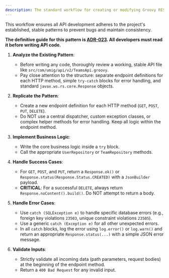 ```yaml
---
description: The standard workflow for creating or modifying Groovy REST API endpoints in this project.
---
```


This workflow ensures all API development adheres to the project's established, stable patterns to prevent bugs and maintain consistency.

**The definitive guide for this pattern is [ADR-023](../../docs/adr/ADR-023-Standardized-Rest-Api-Patterns.md). All developers must read it before writing API code.**

1. **Analyze the Existing Pattern**:
    * Before writing any code, thoroughly review a working, stable API file like `src/com/umig/api/v2/TeamsApi.groovy`.
    * Pay close attention to the structure: separate endpoint definitions for each HTTP method, simple `try-catch` blocks for error handling, and standard `javax.ws.rs.core.Response` objects.

2. **Replicate the Pattern**:
    * Create a new endpoint definition for each HTTP method (`GET`, `POST`, `PUT`, `DELETE`).
    * Do NOT use a central dispatcher, custom exception classes, or complex helper methods for error handling. Keep all logic within the endpoint method.

3. **Implement Business Logic**:
    * Write the core business logic inside a `try` block.
    * Call the appropriate `UserRepository` or `TeamRepository` methods.

4. **Handle Success Cases**:
    * For `GET`, `POST`, and `PUT`, return a `Response.ok()` or `Response.status(Response.Status.CREATED)` with a `JsonBuilder` payload.
    * **CRITICAL**: For a successful `DELETE`, always return `Response.noContent().build()`. Do NOT attempt to return a body.

5. **Handle Error Cases**:
    * Use `catch (SQLException e)` to handle specific database errors (e.g., foreign key violations `23503`, unique constraint violations `23505`).
    * Use a generic `catch (Exception e)` for all other unexpected errors.
    * In all `catch` blocks, log the error using `log.error()` or `log.warn()` and return an appropriate `Response.status(...)` with a simple JSON error message.

6. **Validate Inputs**:
    * Strictly validate all incoming data (path parameters, request bodies) at the beginning of the endpoint method.
    * Return a `400 Bad Request` for any invalid input.
